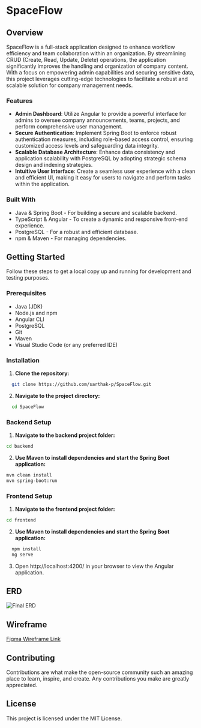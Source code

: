 # SpaceFlow

## Overview

SpaceFlow is a full-stack application designed to enhance workflow efficiency and team collaboration within an organization. By streamlining CRUD (Create, Read, Update, Delete) operations, the application significantly improves the handling and organization of company content. With a focus on empowering admin capabilities and securing sensitive data, this project leverages cutting-edge technologies to facilitate a robust and scalable solution for company management needs.

### Features

- **Admin Dashboard**: Utilize Angular to provide a powerful interface for admins to oversee company announcements, teams, projects, and perform comprehensive user management.
- **Secure Authentication**: Implement Spring Boot to enforce robust authentication measures, including role-based access control, ensuring customized access levels and safeguarding data integrity.
- **Scalable Database Architecture**: Enhance data consistency and application scalability with PostgreSQL by adopting strategic schema design and indexing strategies.
- **Intuitive User Interface**: Create a seamless user experience with a clean and efficient UI, making it easy for users to navigate and perform tasks within the application.

### Built With

- Java & Spring Boot - For building a secure and scalable backend.
- TypeScript & Angular - To create a dynamic and responsive front-end experience.
- PostgreSQL - For a robust and efficient database.
- npm & Maven - For managing dependencies.

## Getting Started

Follow these steps to get a local copy up and running for development and testing purposes.

### Prerequisites

- Java (JDK)
- Node.js and npm
- Angular CLI
- PostgreSQL
- Git
- Maven
- Visual Studio Code (or any preferred IDE)

### Installation

1. **Clone the repository:**

```bash
  git clone https://github.com/sarthak-p/SpaceFlow.git
```
2. **Navigate to the project directory:**

```bash
  cd SpaceFlow
```

### Backend Setup

1. **Navigate to the backend project folder:**
  ```bash
  cd backend
```

2. **Use Maven to install dependencies and start the Spring Boot application:**
  ```bash
  mvn clean install
  mvn spring-boot:run
```

### Frontend Setup

1. **Navigate to the frontend project folder:**
  ```bash
  cd frontend
  ```

2. **Use Maven to install dependencies and start the Spring Boot application:**
```bash
  npm install
  ng serve
```

3. Open http://localhost:4200/ in your browser to view the Angular application.
 

## ERD

![Final ERD](https://user-images.githubusercontent.com/32781877/206259951-fe81a650-1d90-4c28-ae7a-571f649269d9.png)

## Wireframe

[Figma Wireframe Link](https://www.figma.com/file/huwXGJxW6BCIbk4p2QcZG2/Final-Prototype?node-id=0%3A1&t=BnbL9FVyQYeS41FC-1)

## Contributing

Contributions are what make the open-source community such an amazing place to learn, inspire, and create. Any contributions you make are greatly appreciated.

## License

This project is licensed under the MIT License.


